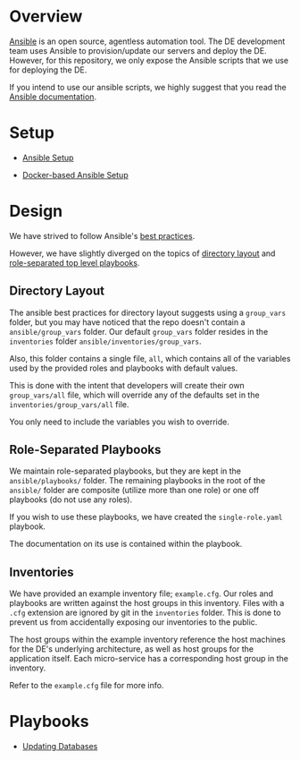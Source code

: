 # Overview

[Ansible](http://www.ansible.com/) is an open source, agentless automation tool. The DE development team uses Ansible to provision/update our servers and deploy the DE. However, for this repository, we only expose the Ansible scripts that we use for deploying the DE. 

If you intend to use our ansible scripts, we highly suggest that you read the  [Ansible documentation](http://docs.ansible.com/ansible/index.html).

# Setup

* [Ansible Setup](setup/ansible.md)

* [Docker-based Ansible Setup](setup/docker.md)

# Design

We have strived to follow Ansible's [best practices](http://docs.ansible.com/ansible/playbooks_best_practices.html).
 
However, we have slightly diverged on the topics of  [directory layout](http://docs.ansible.com/ansible/playbooks_best_practices.html#directory-layout) and [role-separated top level playbooks](http://docs.ansible.com/ansible/playbooks_best_practices.html#top-level-playbooks-are-separated-by-role).

## Directory Layout

The ansible best practices for directory layout suggests using a `group_vars` folder, but you may  have noticed that the repo doesn't contain a `ansible/group_vars` folder. Our default `group_vars`  folder resides in the `inventories` folder  `ansible/inventories/group_vars`.

Also, this folder contains a single file, `all`, which contains all of the variables used by the  provided roles and playbooks with default values.

This is done with the intent that developers will create their own `group_vars/all` file, which will override any of the defaults set in the `inventories/group_vars/all` file.

You only need to include the variables you wish to override.

## Role-Separated Playbooks

We maintain role-separated playbooks, but they are kept in the  `ansible/playbooks/` folder. The  remaining playbooks in the root of the `ansible/` folder are composite (utilize more than one role) or one off playbooks (do not use any roles). 

If you wish to use these playbooks, we have created the  `single-role.yaml` playbook. 

The documentation on its use is contained within the playbook.

## Inventories

We have provided an example inventory file;  `example.cfg`. Our  roles and playbooks are written against the host groups in this inventory. Files with a `.cfg`  extension are ignored by git in the `inventories` folder. This is done to prevent us from  accidentally exposing our inventories to the public.

The host groups within the example inventory reference the host machines for the DE's underlying  architecture, as well as host groups for the application itself. Each micro-service has a  corresponding host group in the inventory.

Refer to the `example.cfg` file for more info.

# Playbooks

* [Updating Databases](setup/database.md)
